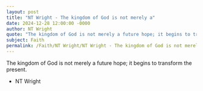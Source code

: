 ```yaml
---
layout: post
title: "NT Wright - The kingdom of God is not merely a"
date: 2024-12-28 12:00:00 -0000
author: NT Wright
quote: "The kingdom of God is not merely a future hope; it begins to transform the present."
subject: Faith
permalink: /Faith/NT Wright/NT Wright - The kingdom of God is not merely a
---
```


The kingdom of God is not merely a future hope; it begins to transform the present.

- NT Wright
